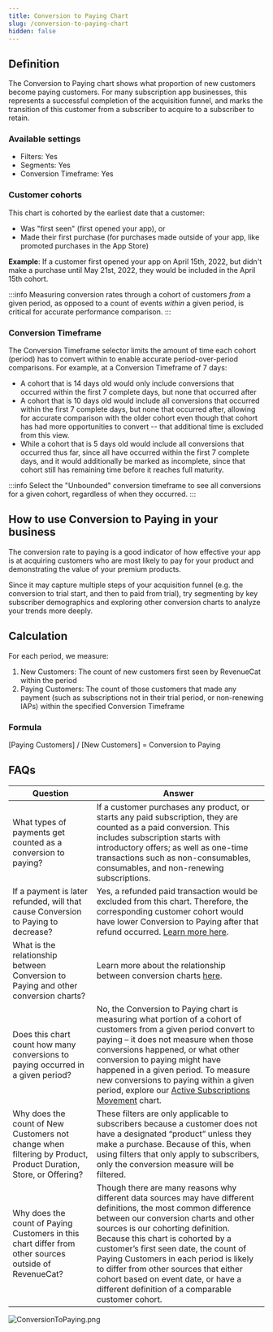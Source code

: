 ```yaml
---
title: Conversion to Paying Chart
slug: /conversion-to-paying-chart
hidden: false
---
```


## Definition

The Conversion to Paying chart shows what proportion of new customers become paying customers. For many subscription app businesses, this represents a successful completion of the acquisition funnel, and marks the transition of this customer from a subscriber to acquire to a subscriber to retain.

### Available settings

- Filters: Yes
- Segments: Yes
- Conversion Timeframe: Yes

### Customer cohorts

This chart is cohorted by the earliest date that a customer:

- Was "first seen" (first opened your app), or
- Made their first purchase (for purchases made outside of your app, like promoted purchases in the App Store)

**Example**: If a customer first opened your app on April 15th, 2022, but didn't make a purchase until May 21st, 2022, they would be included in the April 15th cohort.

:::info
Measuring conversion rates through a cohort of customers _from_ a given period, as opposed to a count of events _within_ a given period, is critical for accurate performance comparison.
:::

### Conversion Timeframe

The Conversion Timeframe selector limits the amount of time each cohort (period) has to convert within to enable accurate period-over-period comparisons. For example, at a Conversion Timeframe of 7 days:

- A cohort that is 14 days old would only include conversions that occurred within the first 7 complete days, but none that occurred after
- A cohort that is 10 days old would include all conversions that occurred within the first 7 complete days, but none that occurred after, allowing for accurate comparison with the older cohort even though that cohort has had more opportunities to convert -- that additional time is excluded from this view.
- While a cohort that is 5 days old would include all conversions that occurred thus far, since all have occurred within the first 7 complete days, and it would additionally be marked as incomplete, since that cohort still has remaining time before it reaches full maturity.

:::info
Select the "Unbounded" conversion timeframe to see all conversions for a given cohort, regardless of when they occurred.
:::

## How to use Conversion to Paying in your business

The conversion rate to paying is a good indicator of how effective your app is at acquiring customers who are most likely to pay for your product and demonstrating the value of your premium products.

Since it may capture multiple steps of your acquisition funnel (e.g. the conversion to trial start, and then to paid from trial), try segmenting by key subscriber demographics and exploring other conversion charts to analyze your trends more deeply.

## Calculation

For each period, we measure:

1. New Customers: The count of new customers first seen by RevenueCat within the period
2. Paying Customers: The count of those customers that made any payment (such as subscriptions not in their trial period, or non-renewing IAPs) within the specified Conversion Timeframe

### Formula

[Paying Customers] / [New Customers] = Conversion to Paying

## FAQs

| Question                                                                                                        | Answer                                                                                                                                                                                                                                                                                                                                                                                                                                                       |
| --------------------------------------------------------------------------------------------------------------- | ------------------------------------------------------------------------------------------------------------------------------------------------------------------------------------------------------------------------------------------------------------------------------------------------------------------------------------------------------------------------------------------------------------------------------------------------------------ |
| What types of payments get counted as a conversion to paying?                                                   | If a customer purchases any product, or starts any paid subscription, they are counted as a paid conversion. This includes subscription starts with introductory offers; as well as one-time transactions such as non-consumables, consumables, and non-renewing subscriptions.                                                                                                                                                                              |
| If a payment is later refunded, will that cause Conversion to Paying to decrease?                               | Yes, a refunded paid transaction would be excluded from this chart. Therefore, the corresponding customer cohort would have lower Conversion to Paying after that refund occurred. [Learn more here](/refund-rate-chart).                                                                                                                                                                                                                                    |
| What is the relationship between Conversion to Paying and other conversion charts?                              | Learn more about the relationship between conversion charts [here](/charts#understanding-conversion-rates).                                                                                                                                                                                                                                                                                                                                                  |
| Does this chart count how many conversions to paying occurred in a given period?                                | No, the Conversion to Paying chart is measuring what portion of a cohort of customers from a given period convert to paying – it does not measure when those conversions happened, or what other conversion to paying might have happened in a given period. To measure new conversions to paying within a given period, explore our [Active Subscriptions Movement](/active-subscriptions-movement-chart) chart.                                            |
| Why does the count of New Customers not change when filtering by Product, Product Duration, Store, or Offering? | These filters are only applicable to subscribers because a customer does not have a designated “product” unless they make a purchase. Because of this, when using filters that only apply to subscribers, only the conversion measure will be filtered.                                                                                                                                                                                                      |
| Why does the count of Paying Customers in this chart differ from other sources outside of RevenueCat?           | Though there are many reasons why different data sources may have different definitions, the most common difference between our conversion charts and other sources is our cohorting definition. Because this chart is cohorted by a customer’s first seen date, the count of Paying Customers in each period is likely to differ from other sources that either cohort based on event date, or have a different definition of a comparable customer cohort. |

![](https://files.readme.io/452d65c-ConversionToPaying.png "ConversionToPaying.png")
